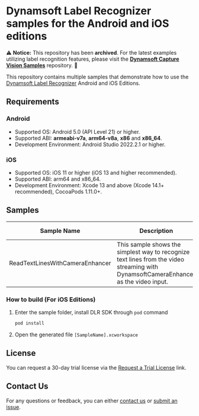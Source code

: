 # Dynamsoft Label Recognizer samples for the Android and iOS editions

⚠️ **Notice:** This repository has been **archived**. For the latest examples utilizing label recognition features, please visit the **[Dynamsoft Capture Vision Samples](https://github.com/Dynamsoft/capture-vision-mobile-samples)** repository. 🚀

This repository contains multiple samples that demonstrate how to use the [Dynamsoft Label Recognizer](https://www.dynamsoft.com/label-recognition/overview/) Android and iOS Editions.

## Requirements

### Android

- Supported OS: Android 5.0 (API Level 21) or higher.
- Supported ABI: **armeabi-v7a**, **arm64-v8a**, **x86** and **x86_64**.
- Development Environment: Android Studio 2022.2.1 or higher.

### iOS

- Supported OS: iOS 11 or higher (iOS 13 and higher recommended).
- Supported ABI: arm64 and x86_64.
- Development Environment: Xcode 13 and above (Xcode 14.1+ recommended), CocoaPods 1.11.0+.

## Samples

| Sample Name | Description | Programming Language(s) |
| ----------- | ----------- | ----------------------- |
| ReadTextLinesWithCameraEnhancer | This sample shows the simplest way to recognize text lines from the video streaming with DynamsoftCameraEnhancer as the video input. | Java(Android)/Objective-C/Swift |

### How to build (For iOS Editions)

1. Enter the sample folder, install DLR SDK through `pod` command

    ```bash
    pod install
    ```

2. Open the generated file `[SampleName].xcworkspace`

## License

You can request a 30-day trial license via the [Request a Trial License](https://www.dynamsoft.com/customer/license/trialLicense?product=dlr&utm_source=samples&package=mobile) link.

## Contact Us

For any questions or feedback, you can either [contact us](https://www.dynamsoft.com/company/contact/) or [submit an issue](https://github.com/Dynamsoft/label-recognizer-mobile-samples/issues/new).
